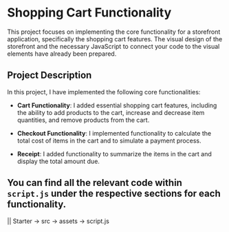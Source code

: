# Shopping Cart Functionality

This project focuses on implementing the core functionality for a storefront application, specifically the shopping cart features. The visual design of the storefront and the necessary JavaScript to connect your code to the visual elements have already been prepared.

## Project Description

In this project, I have implemented the following core functionalities:

- **Cart Functionality**: I added essential shopping cart features, including the ability to add products to the cart, increase and decrease item quantities, and remove products from the cart.

- **Checkout Functionality**: I implemented functionality to calculate the total cost of items in the cart and to simulate a payment process.

- **Receipt**: I added functionality to summarize the items in the cart and display the total amount due.
  
## You can find all the relevant code within `script.js` under the respective sections for each functionality.
  || Starter -> src -> assets -> script.js
